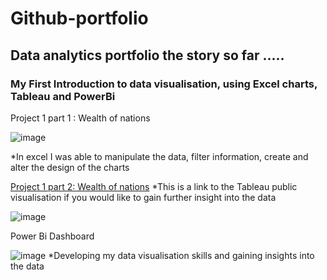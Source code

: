 # Github-portfolio
## Data analytics portfolio the story so far .....
### My First Introduction to data visualisation, using Excel charts, Tableau and PowerBi

Project 1 part 1 : Wealth of nations


![image](https://github.com/Mangeolles1/Github-portfolio/assets/169667075/375b8888-f206-4eb4-b77a-b7747c609304)

*In excel I was able to manipulate the data, filter information, create and alter the design of the charts 


[Project 1 part 2: Wealth of nations](https://public.tableau.com/app/profile/amanda.mangeolles/viz/Wealthofnations-complete/Dashboard1?publish=yes) 
*This is a link to the Tableau public visualisation if you would like to gain further insight into the data



![image](https://github.com/Mangeolles1/Github-portfolio/assets/169667075/1e431698-3c27-4f81-8a4d-c63083bfccd8)



Power Bi Dashboard


![image](https://github.com/Mangeolles1/Github-portfolio/assets/169667075/f5dcd0d0-7de3-4aa9-b8d0-53aece5652c8)
*Developing my data visualisation skills and gaining insights into the data
